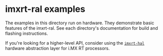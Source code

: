 # imxrt-ral examples

The examples in this directory run on hardware. They demonstrate basic features
of the imxrt-ral. See each directory's documentation for build and flashing
instructions.

If you're looking for a higher-level API, consider using the [`imxrt-hal`]
hardware abstraction layer for i.MX RT processors.

[`imxrt-hal`]: https://github.com/imxrt-rs/imxrt-hal

